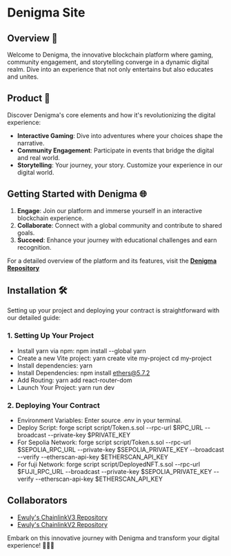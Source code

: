 # Denigma Site 

## Overview 🚀
Welcome to Denigma, the innovative blockchain platform where gaming, community engagement, and storytelling converge in a dynamic digital realm. Dive into an experience that not only entertains but also educates and unites.

## Product 🌟
Discover Denigma's core elements and how it's revolutionizing the digital experience:
- **Interactive Gaming**: Dive into adventures where your choices shape the narrative.
- **Community Engagement**: Participate in events that bridge the digital and real world.
- **Storytelling**: Your journey, your story. Customize your experience in our digital world.

## Getting Started with Denigma 🌐
1) **Engage**: Join our platform and immerse yourself in an interactive blockchain experience.
2) **Collaborate**: Connect with a global community and contribute to shared goals.
3) **Succeed**: Enhance your journey with educational challenges and earn recognition.

For a detailed overview of the platform and its features, visit the [**Denigma Repository**](https://github.com/MarcBTHT/Denigma)

## Installation 🛠️
Setting up your project and deploying your contract is straightforward with our detailed guide:

### 1. Setting Up Your Project
- Install yarn via npm: npm install --global yarn
- Create a new Vite project: yarn create vite my-project cd my-project
- Install dependencies: yarn
- Install Dependencies: npm install ethers@5.7.2
- Add Routing: yarn add react-router-dom
- Launch Your Project: yarn run dev

### 2. Deploying Your Contract
- Environment Variables: Enter source .env in your terminal.
- Deploy Script: forge script script/Token.s.sol --rpc-url $RPC_URL --broadcast --private-key $PRIVATE_KEY
- For Sepolia Network: forge script script/Token.s.sol --rpc-url $SEPOLIA_RPC_URL --private-key $SEPOLIA_PRIVATE_KEY --broadcast --verify --etherscan-api-key $ETHERSCAN_API_KEY
- For fuji Network: forge script script/DeployedNFT.s.sol --rpc-url $FUJI_RPC_URL --broadcast --private-key $SEPOLIA_PRIVATE_KEY --verify --etherscan-api-key  $ETHERSCAN_API_KEY  

## Collaborators
- [Ewuly's ChainlinkV3 Repository](https://github.com/Ewuly/ChainlinkV3/tree/main)
- [Ewuly's ChainlinkV2 Repository](https://github.com/Ewuly/ChainlinkV2/tree/main)

Embark on this innovative journey with Denigma and transform your digital experience! 🌌🔗🌐